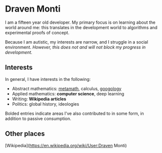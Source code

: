 # Draven Monti
I am a fifteen year old developer. My primary focus is on learning about the world around me: this translates in the development world to algorithms and experimental proofs of concept.

Because I am autistic, my interests are narrow, and I struggle in a social environment. *However, this does not and will not block my progress in development.*

## Interests
In general, I have interests in the following:
- Abstract mathematics: [metamath](https://us.metamath.org/mpeuni/mmset.html), calculus, [googology](https://googology.fandom.com/wiki/Googology_Wiki)
- Applied mathematics: **computer science**, deep learning
- Writing: **Wikipedia articles**
- Politics: global history, ideologies

Bolded entries indicate areas I've also contributed to in some form, in addition to passive consumption.

## Other places
[Wikipedia](https://en.wikipedia.org/wiki/User:Draven Monti)
